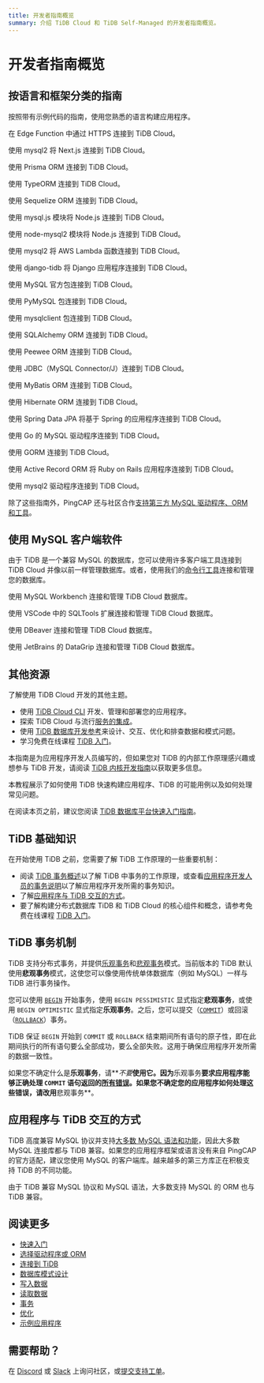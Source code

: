 ```yaml
---
title: 开发者指南概览
summary: 介绍 TiDB Cloud 和 TiDB Self-Managed 的开发者指南概览。
---
```


# 开发者指南概览

<CustomContent platform="tidb-cloud">

<IntroHero title="了解 TiDB Cloud 基础知识" content="TiDB Cloud 是基于 TiDB 构建的全托管服务，高度兼容 MySQL 协议并支持大多数 MySQL 语法和功能。" videoTitle="3 分钟了解 TiDB Cloud">
  <IntroHeroVideo src="https://www.youtube.com/embed/skCV9BEmjbo?autoplay=1" title="3 分钟了解 TiDB Cloud" />
</IntroHero>

## 按语言和框架分类的指南

按照带有示例代码的指南，使用您熟悉的语言构建应用程序。

<DevLangAccordion label="JavaScript" defaultExpanded>
<DevToolCard title="Serverless 驱动（测试版）" logo="tidb" docLink="/tidbcloud/serverless-driver" githubLink="https://github.com/tidbcloud/serverless-js">

在 Edge Function 中通过 HTTPS 连接到 TiDB Cloud。

</DevToolCard>
<DevToolCard title="Next.js" logo="nextjs" docLink="/tidbcloud/dev-guide-sample-application-nextjs" githubLink="https://github.com/vercel/next.js">

使用 mysql2 将 Next.js 连接到 TiDB Cloud。

</DevToolCard>
<DevToolCard title="Prisma" logo="prisma" docLink="/tidbcloud/dev-guide-sample-application-nodejs-prisma" githubLink="https://github.com/prisma/prisma">

使用 Prisma ORM 连接到 TiDB Cloud。

</DevToolCard>
<DevToolCard title="TypeORM" logo="typeorm" docLink="/tidbcloud/dev-guide-sample-application-nodejs-typeorm" githubLink="https://github.com/typeorm/typeorm">

使用 TypeORM 连接到 TiDB Cloud。

</DevToolCard>
<DevToolCard title="Sequelize" logo="sequelize" docLink="/tidbcloud/dev-guide-sample-application-nodejs-sequelize" githubLink="https://github.com/sequelize/sequelize">

使用 Sequelize ORM 连接到 TiDB Cloud。

</DevToolCard>
<DevToolCard title="mysql.js" logo="mysql" docLink="/tidbcloud/dev-guide-sample-application-nodejs-mysqljs" githubLink="https://github.com/mysqljs/mysql">

使用 mysql.js 模块将 Node.js 连接到 TiDB Cloud。

</DevToolCard>
<DevToolCard title="node-mysql2" logo="mysql" docLink="/tidbcloud/dev-guide-sample-application-nodejs-mysql2" githubLink="https://github.com/sidorares/node-mysql2">

使用 node-mysql2 模块将 Node.js 连接到 TiDB Cloud。

</DevToolCard>
<DevToolCard title="AWS Lambda" logo="aws-lambda" docLink="/tidbcloud/dev-guide-sample-application-aws-lambda" githubLink="https://github.com/sidorares/node-mysql2">

使用 mysql2 将 AWS Lambda 函数连接到 TiDB Cloud。

</DevToolCard>
</DevLangAccordion>

<DevLangAccordion label="Python" defaultExpanded>
<DevToolCard title="Django" logo="django" docLink="/tidbcloud/dev-guide-sample-application-python-django" githubLink="https://github.com/pingcap/django-tidb">

使用 django-tidb 将 Django 应用程序连接到 TiDB Cloud。

</DevToolCard>
<DevToolCard title="MySQL Connector/Python" logo="python" docLink="/tidbcloud/dev-guide-sample-application-python-mysql-connector" githubLink="https://github.com/mysql/mysql-connector-python">

使用 MySQL 官方包连接到 TiDB Cloud。

</DevToolCard>
<DevToolCard title="PyMySQL" logo="python" docLink="/tidbcloud/dev-guide-sample-application-python-pymysql" githubLink="https://github.com/PyMySQL/PyMySQL">

使用 PyMySQL 包连接到 TiDB Cloud。

</DevToolCard>
<DevToolCard title="mysqlclient" logo="python" docLink="/tidbcloud/dev-guide-sample-application-python-mysqlclient" githubLink="https://github.com/PyMySQL/mysqlclient">

使用 mysqlclient 包连接到 TiDB Cloud。

</DevToolCard>
<DevToolCard title="SQLAlchemy" logo="sqlalchemy" docLink="/tidbcloud/dev-guide-sample-application-python-sqlalchemy" githubLink="https://github.com/sqlalchemy/sqlalchemy">

使用 SQLAlchemy ORM 连接到 TiDB Cloud。

</DevToolCard>
<DevToolCard title="peewee" logo="peewee" docLink="/tidbcloud/dev-guide-sample-application-python-peewee" githubLink="https://github.com/coleifer/peewee">

使用 Peewee ORM 连接到 TiDB Cloud。

</DevToolCard>
</DevLangAccordion>

<DevLangAccordion label="Java">
<DevToolCard title="JDBC" logo="java" docLink="/tidbcloud/dev-guide-sample-application-java-jdbc" githubLink="https://github.com/mysql/mysql-connector-j">

使用 JDBC（MySQL Connector/J）连接到 TiDB Cloud。

</DevToolCard>
<DevToolCard title="MyBatis" logo="mybatis" docLink="/tidbcloud/dev-guide-sample-application-java-mybatis" githubLink="https://github.com/mybatis/mybatis-3">

使用 MyBatis ORM 连接到 TiDB Cloud。

</DevToolCard>
<DevToolCard title="Hibernate" logo="hibernate" docLink="/tidbcloud/dev-guide-sample-application-java-hibernate" githubLink="https://github.com/hibernate/hibernate-orm">

使用 Hibernate ORM 连接到 TiDB Cloud。

</DevToolCard>
<DevToolCard title="Spring Boot" logo="spring" docLink="/tidbcloud/dev-guide-sample-application-java-spring-boot" githubLink="https://github.com/spring-projects/spring-data-jpa">

使用 Spring Data JPA 将基于 Spring 的应用程序连接到 TiDB Cloud。

</DevToolCard>
</DevLangAccordion>

<DevLangAccordion label="Go">
<DevToolCard title="Go-MySQL-Driver" logo="go" docLink="/tidbcloud/dev-guide-sample-application-golang-sql-driver" githubLink="https://github.com/go-sql-driver/mysql">

使用 Go 的 MySQL 驱动程序连接到 TiDB Cloud。

</DevToolCard>
<DevToolCard title="GORM" logo="gorm" docLink="/tidbcloud/dev-guide-sample-application-golang-gorm" githubLink="https://github.com/go-gorm/gorm">

使用 GORM 连接到 TiDB Cloud。

</DevToolCard>
</DevLangAccordion>

<DevLangAccordion label="Ruby">
<DevToolCard title="Ruby on Rails" logo="rails" docLink="/tidbcloud/dev-guide-sample-application-ruby-rails" githubLink="https://github.com/rails/rails/tree/main/activerecord">

使用 Active Record ORM 将 Ruby on Rails 应用程序连接到 TiDB Cloud。

</DevToolCard>
<DevToolCard title="mysql2" logo="ruby" docLink="/tidbcloud/dev-guide-sample-application-ruby-mysql2" githubLink="https://github.com/brianmario/mysql2">

使用 mysql2 驱动程序连接到 TiDB Cloud。

</DevToolCard>
</DevLangAccordion>

除了这些指南外，PingCAP 还与社区合作[支持第三方 MySQL 驱动程序、ORM 和工具](/develop/dev-guide-third-party-support.md)。

## 使用 MySQL 客户端软件

由于 TiDB 是一个兼容 MySQL 的数据库，您可以使用许多客户端工具连接到 TiDB Cloud 并像以前一样管理数据库。或者，使用我们的<a href="/tidbcloud/get-started-with-cli">命令行工具</a>连接和管理您的数据库。

<DevToolGroup>
<DevToolCard title="MySQL Workbench" logo="mysql-1" docLink="/tidbcloud/dev-guide-gui-mysql-workbench">

使用 MySQL Workbench 连接和管理 TiDB Cloud 数据库。

</DevToolCard>
<DevToolCard title="Visual Studio Code" logo="vscode" docLink="/tidbcloud/dev-guide-gui-vscode-sqltools">

使用 VSCode 中的 SQLTools 扩展连接和管理 TiDB Cloud 数据库。

</DevToolCard>
<DevToolCard title="DBeaver" logo="dbeaver" docLink="/tidbcloud/dev-guide-gui-dbeaver">

使用 DBeaver 连接和管理 TiDB Cloud 数据库。

</DevToolCard>
<DevToolCard title="DataGrip" logo="datagrip" docLink="/tidbcloud/dev-guide-gui-datagrip">

使用 JetBrains 的 DataGrip 连接和管理 TiDB Cloud 数据库。

</DevToolCard>
</DevToolGroup>

## 其他资源

了解使用 TiDB Cloud 开发的其他主题。

- 使用 <a href="/tidbcloud/get-started-with-cli">TiDB Cloud CLI</a> 开发、管理和部署您的应用程序。
- 探索 TiDB Cloud 与流行<a href="/tidbcloud/integrate-tidbcloud-with-airbyte">服务的集成</a>。
- 使用 [TiDB 数据库开发参考](/develop/dev-guide-schema-design-overview.md)来设计、交互、优化和排查数据和模式问题。
- 学习免费在线课程 [TiDB 入门](https://eng.edu.pingcap.com/catalog/info/id:203/?utm_source=docs-dev-guide)。

</CustomContent>

<CustomContent platform="tidb">

本指南是为应用程序开发人员编写的，但如果您对 TiDB 的内部工作原理感兴趣或想参与 TiDB 开发，请阅读 [TiDB 内核开发指南](https://pingcap.github.io/tidb-dev-guide/)以获取更多信息。

本教程展示了如何使用 TiDB 快速构建应用程序、TiDB 的可能用例以及如何处理常见问题。

在阅读本页之前，建议您阅读 [TiDB 数据库平台快速入门指南](/quick-start-with-tidb.md)。

## TiDB 基础知识

在开始使用 TiDB 之前，您需要了解 TiDB 工作原理的一些重要机制：

- 阅读 [TiDB 事务概述](/transaction-overview.md)以了解 TiDB 中事务的工作原理，或查看[应用程序开发人员的事务说明](/develop/dev-guide-transaction-overview.md)以了解应用程序开发所需的事务知识。
- 了解[应用程序与 TiDB 交互的方式](#应用程序与-tidb-交互的方式)。
- 要了解构建分布式数据库 TiDB 和 TiDB Cloud 的核心组件和概念，请参考免费在线课程 [TiDB 入门](https://eng.edu.pingcap.com/catalog/info/id:203/?utm_source=docs-dev-guide)。

## TiDB 事务机制

TiDB 支持分布式事务，并提供[乐观事务](/optimistic-transaction.md)和[悲观事务](/pessimistic-transaction.md)模式。当前版本的 TiDB 默认使用**悲观事务**模式，这使您可以像使用传统单体数据库（例如 MySQL）一样与 TiDB 进行事务操作。

您可以使用 [`BEGIN`](/sql-statements/sql-statement-begin.md) 开始事务，使用 `BEGIN PESSIMISTIC` 显式指定**悲观事务**，或使用 `BEGIN OPTIMISTIC` 显式指定**乐观事务**。之后，您可以提交（[`COMMIT`](/sql-statements/sql-statement-commit.md)）或回滚（[`ROLLBACK`](/sql-statements/sql-statement-rollback.md)）事务。

TiDB 保证 `BEGIN` 开始到 `COMMIT` 或 `ROLLBACK` 结束期间所有语句的原子性，即在此期间执行的所有语句要么全部成功，要么全部失败。这用于确保应用程序开发所需的数据一致性。

如果您不确定什么是**乐观事务**，请**_不要_**使用它。因为**乐观事务**要求应用程序能够正确处理 `COMMIT` 语句返回的[所有错误](/error-codes.md)。如果您不确定您的应用程序如何处理这些错误，请改用**悲观事务**。

## 应用程序与 TiDB 交互的方式

TiDB 高度兼容 MySQL 协议并支持[大多数 MySQL 语法和功能](/mysql-compatibility.md)，因此大多数 MySQL 连接库都与 TiDB 兼容。如果您的应用程序框架或语言没有来自 PingCAP 的官方适配，建议您使用 MySQL 的客户端库。越来越多的第三方库正在积极支持 TiDB 的不同功能。

由于 TiDB 兼容 MySQL 协议和 MySQL 语法，大多数支持 MySQL 的 ORM 也与 TiDB 兼容。

## 阅读更多

- [快速入门](/develop/dev-guide-build-cluster-in-cloud.md)
- [选择驱动程序或 ORM](/develop/dev-guide-choose-driver-or-orm.md)
- [连接到 TiDB](/develop/dev-guide-connect-to-tidb.md)
- [数据库模式设计](/develop/dev-guide-schema-design-overview.md)
- [写入数据](/develop/dev-guide-insert-data.md)
- [读取数据](/develop/dev-guide-get-data-from-single-table.md)
- [事务](/develop/dev-guide-transaction-overview.md)
- [优化](/develop/dev-guide-optimize-sql-overview.md)
- [示例应用程序](/develop/dev-guide-sample-application-java-spring-boot.md)

## 需要帮助？

在 [Discord](https://discord.gg/DQZ2dy3cuc?utm_source=doc) 或 [Slack](https://slack.tidb.io/invite?team=tidb-community&channel=everyone&ref=pingcap-docs) 上询问社区，或[提交支持工单](/support.md)。

</CustomContent>
